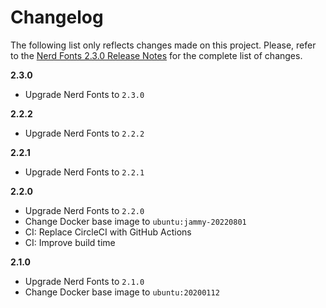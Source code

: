 # Changelog

The following list only reflects changes made on this project. Please, refer to the [Nerd Fonts 2.3.0 Release Notes](https://www.nerdfonts.com/releases) for the complete list of changes.

**2.3.0**

* Upgrade Nerd Fonts to `2.3.0`

**2.2.2**

* Upgrade Nerd Fonts to `2.2.2`

**2.2.1**

* Upgrade Nerd Fonts to `2.2.1`

**2.2.0**

* Upgrade Nerd Fonts to `2.2.0`
* Change Docker base image to `ubuntu:jammy-20220801`
* CI: Replace CircleCI with GitHub Actions
* CI: Improve build time

**2.1.0**

* Upgrade Nerd Fonts to `2.1.0`
* Change Docker base image to `ubuntu:20200112`
